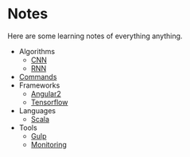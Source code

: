 # Notes
Here are some learning notes of everything anything.
- Algorithms
  - [CNN](transwarp/cnn.md)
  - [RNN](transwarp/rnn.md)
- [Commands](command.md)
- Frameworks
  - [Angular2](nearby/Angular2.md)
  - [Tensorflow](transwarp/tensorflow.md)
- Languages
  - [Scala](transwarp/scala.md)
- Tools
  - [Gulp](nearby/gulp.md)
  - [Monitoring](nearby/monitoring.md)

